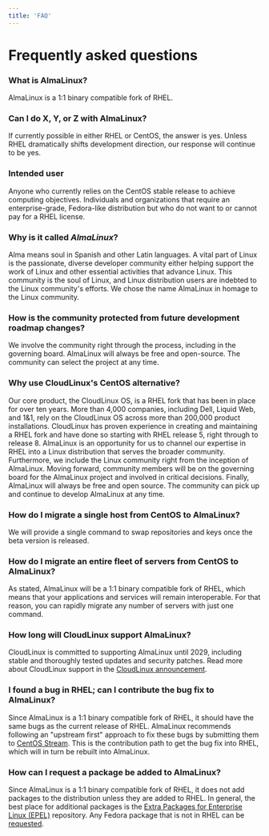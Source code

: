```yaml
---
title: 'FAQ'
---
```

# Frequently asked questions


### What is AlmaLinux?

AlmaLinux is a 1:1 binary compatible fork of RHEL.


### Can I do X, Y, or Z with AlmaLinux?

If currently possible in either RHEL or CentOS, the answer is yes.
Unless RHEL dramatically shifts development direction, our response
will continue to be yes.


### Intended user

Anyone who currently relies on the CentOS stable release to achieve computing
objectives. Individuals and organizations that require an enterprise-grade,
Fedora-like distribution but who do not want to or cannot pay for a RHEL
license.


### Why is it called _AlmaLinux_?

Alma means soul in Spanish and other Latin languages. A vital part
of Linux is the passionate, diverse developer community either helping
support the work of Linux and other essential activities that advance Linux.
This community is the soul of Linux, and Linux distribution users are indebted
to the Linux community's efforts. We chose the name AlmaLinux in homage to the
Linux community.


### How is the community protected from future development roadmap changes?

We involve the community right through the process, including in the
governing board. AlmaLinux will always be free and open-source. The community
can select the project at any time.


### Why use CloudLinux's CentOS alternative?

Our core product, the CloudLinux OS, is a RHEL fork that has been in place
for over ten years. More than 4,000 companies, including Dell, Liquid Web,
and 1&1, rely on the CloudLinux OS across more than 200,000 product
installations. CloudLinux has proven experience in creating and maintaining
a RHEL fork and have done so starting with RHEL release 5, right through to
release 8. AlmaLinux is an opportunity for us to channel our expertise in
RHEL into a Linux distribution that serves the broader community.
Furthermore, we include the Linux community right from the inception
of AlmaLinux. Moving forward, community members will be on the governing
board for the AlmaLinux project and involved in critical decisions. Finally,
AlmaLinux will always be free and open source. The community can pick up
and continue to develop AlmaLinux at any time.


### How do I migrate a single host from CentOS to AlmaLinux?

We will provide a single command to swap repositories and keys once the beta
version is released.


### How do I migrate an entire fleet of servers from CentOS to AlmaLinux?

As stated, AlmaLinux will be a 1:1 binary compatible fork of RHEL, which
means that your applications and services will remain interoperable. For that
reason, you can rapidly migrate any number of servers with just one command.


### How long will CloudLinux support AlmaLinux?

CloudLinux is committed to supporting AlmaLinux until 2029, including stable
and thoroughly tested updates and security patches. Read more about CloudLinux
support in the [CloudLinux announcement](https://blog.cloudlinux.com/announcing-open-sourced-community-driven-rhel-fork-by-cloudlinux).

### I found a bug in RHEL; can I contribute the bug fix to AlmaLinux?

Since AlmaLinux is a 1:1 binary compatible fork of RHEL, it should have the
same bugs as the current release of RHEL.  AlmaLinux recommends following an
"upstream first" approach to fix these bugs by submitting them to [CentOS
Stream](https://centos.org/centos-stream/).  This is the contribution path to
get the bug fix into RHEL, which will in turn be rebuilt into AlmaLinux.

### How can I request a package be added to AlmaLinux?

Since AlmaLinux is a 1:1 binary compatible fork of RHEL, it does not add
packages to the distribution unless they are added to RHEL.  In general, the
best place for additional packages is the [Extra Packages for Enterprise Linux
(EPEL)](https://docs.fedoraproject.org/en-US/epel/) repository.  Any Fedora
package that is not in RHEL can be
[requested](https://docs.fedoraproject.org/en-US/epel/epel-package-request/).
